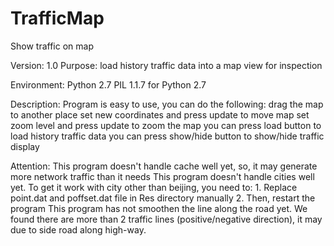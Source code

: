 TrafficMap
==========

Show traffic on map

Version: 1.0
Purpose: load history traffic data into a map view for inspection

Environment: 
  Python 2.7 
  PIL 1.1.7 for Python 2.7

Description:
  Program is easy to use, you can do the following:
	  drag the map to another place
	  set new coordinates and press update to move map
	  set zoom level and press update to zoom the map
	  you can press load button to load history traffic data
	  you can press show/hide button to show/hide traffic display

Attention:
	This program doesn't handle cache well yet, so, it may generate more network traffic than it needs
	This program doesn't handle cities well yet.
	To get it work with city other than beijing, you need to:
		1. Replace point.dat and poffset.dat file in Res directory manually
		2. Then, restart the program
	This program has not smoothen the line along the road yet.
	We found there are more than 2 traffic lines (positive/negative direction), it may due to side road along high-way.

